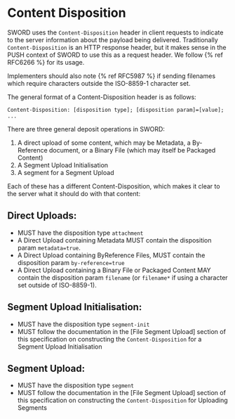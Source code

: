# Content Disposition

SWORD uses the `Content-Disposition` header in client requests to indicate to the server information about the payload being delivered. 
Traditionally `Content-Disposition` is an HTTP response header, but it makes sense in the PUSH context of SWORD to use this as a request 
header.  We follow {% ref RFC6266 %} for its usage.

Implementers should also note {% ref RFC5987 %} if sending filenames which require characters outside the ISO-8859-1 character set.

The general format of a Content-Disposition header is as follows:

```
Content-Disposition: [disposition type]; [disposition param]=[value]; ...
```

There are three general deposit operations in SWORD:

1. A direct upload of some content, which may be Metadata, a By-Reference document, or a Binary File (which may itself be Packaged Content)
2. A Segment Upload Initialisation
3. A segment for a Segment Upload

Each of these has a different Content-Disposition, which makes it clear to the server what it should do with that content:

## Direct Uploads:

* MUST have the disposition type `attachment`
* A Direct Upload containing Metadata MUST contain the disposition param `metadata=true`.
* A Direct Upload containing ByReference Files, MUST contain the disposition param `by-reference=true`
* A Direct Upload containing a Binary File or Packaged Content MAY contain the disposition param `filename` (or `filename*` if using a 
character set outside of ISO-8859-1).

##  Segment Upload Initialisation:

* MUST have the disposition type `segment-init`
* MUST follow the documentation in the [File Segment Upload] section of this specification on constructing the `Content-Disposition` for a 
Segment Upload Initialisation

##  Segment Upload:

* MUST have the disposition type `segment`
* MUST follow the documentation in the [File Segment Upload] section of this specification on constructing the `Content-Disposition` for 
Uploading Segments

